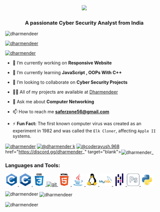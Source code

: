 <h1 align="center"><img src="https://readme-typing-svg.herokuapp.com?font=Lato&weight=800&size=30&duration=4000&pause=600&color=F70A24&center=true&vCenter=true&random=false&width=435&lines=Hello%2C+%F0%9F%99%8F%F0%9F%8F%BD!;I'm+Dharmender+"></h1>
<h3 align="center">A passionate Cyber Security Analyst from India</h3>

<p align="left"> <img src="https://komarev.com/ghpvc/?username=dharmendeer&label=Profile%20views&color=0e75b6&style=flat" alt="dharmendeer" /> </p>

<p align="left"> <a href="https://github.com/ryo-ma/github-profile-trophy"><img src="https://github-profile-trophy.vercel.app/?username=dharmendeer" alt="dharmendeer" /></a> </p>

<p align="left"> <a href="https://twitter.com/dharmender" target="blank"><img src="https://img.shields.io/twitter/follow/dharmender?logo=twitter&style=for-the-badge" alt="dharmender" /></a> </p>

- 🔭 I’m currently working on **Responsive Website**

- 🌱 I’m currently learning **JavaScript , OOPs With C++**

- 👯 I’m looking to collaborate on **Cyber Security Projects**

- 👨‍💻 All of my projects are available at [Dharmendeer](https://github.com/Dharmendeer?tab=repositories)

- 💬 Ask me about **Computer Networking**

- 📫 How to reach me **saferzone56@gmail.com**

- ⚡ **Fun Fact:** The first known computer virus was created as an experiment in 1982 and was called the `Elk Cloner`, affecting `Apple II` systems.


<a href="https://twitter.com/dharmender" target="blank"><img align="center" src="https://raw.githubusercontent.com/rahuldkjain/github-profile-readme-generator/master/src/images/icons/Social/twitter.svg" alt="dharmender" height="30" width="40" /></a>
<a href="https://linkedin.com/in/@dharmender k" target="blank"><img align="center" src="https://raw.githubusercontent.com/rahuldkjain/github-profile-readme-generator/master/src/images/icons/Social/linked-in-alt.svg" alt="@dharmender k" height="30" width="40" /></a>
<a href="https://instagram.com/@coderayush.968" target="blank"><img align="center" src="https://raw.githubusercontent.com/rahuldkjain/github-profile-readme-generator/master/src/images/icons/Social/instagram.svg" alt="@coderayush.968" height="30" width="40" /></a>
href="https://discord.gg/dharmender_" target="blank"><img align="center" src="https://raw.githubusercontent.com/rahuldkjain/github-profile-readme-generator/master/src/images/icons/Social/discord.svg" alt="dharmender_" height="30" width="40" /></a>

</p>

<h3 align="left">Languages and Tools:</h3>
<p align="left"> <a href="https://www.cprogramming.com/" target="_blank" rel="noreferrer"> <img src="https://raw.githubusercontent.com/devicons/devicon/master/icons/c/c-original.svg" alt="c" width="40" height="40"/> </a> <a href="https://www.w3schools.com/cpp/" target="_blank" rel="noreferrer"> <img src="https://raw.githubusercontent.com/devicons/devicon/master/icons/cplusplus/cplusplus-original.svg" alt="cplusplus" width="40" height="40"/> </a> <a href="https://www.w3schools.com/css/" target="_blank" rel="noreferrer"> <img src="https://raw.githubusercontent.com/devicons/devicon/master/icons/css3/css3-original-wordmark.svg" alt="css3" width="40" height="40"/> </a> <a href="https://git-scm.com/" target="_blank" rel="noreferrer"> <img src="https://www.vectorlogo.zone/logos/git-scm/git-scm-icon.svg" alt="git" width="40" height="40"/> </a> <a href="https://www.w3.org/html/" target="_blank" rel="noreferrer"> <img src="https://raw.githubusercontent.com/devicons/devicon/master/icons/html5/html5-original-wordmark.svg" alt="html5" width="40" height="40"/> </a> <a href="https://www.java.com" target="_blank" rel="noreferrer"> <img src="https://raw.githubusercontent.com/devicons/devicon/master/icons/java/java-original.svg" alt="java" width="40" height="40"/> </a> <a href="https://www.linux.org/" target="_blank" rel="noreferrer"> <img src="https://raw.githubusercontent.com/devicons/devicon/master/icons/linux/linux-original.svg" alt="linux" width="40" height="40"/> </a> <a href="https://www.mysql.com/" target="_blank" rel="noreferrer"> <img src="https://raw.githubusercontent.com/devicons/devicon/master/icons/mysql/mysql-original-wordmark.svg" alt="mysql" width="40" height="40"/> </a> <a href="https://pandas.pydata.org/" target="_blank" rel="noreferrer"> <img src="https://raw.githubusercontent.com/devicons/devicon/2ae2a900d2f041da66e950e4d48052658d850630/icons/pandas/pandas-original.svg" alt="pandas" width="40" height="40"/> </a> <a href="https://www.photoshop.com/en" target="_blank" rel="noreferrer"> <img src="https://raw.githubusercontent.com/devicons/devicon/master/icons/photoshop/photoshop-line.svg" alt="photoshop" width="40" height="40"/> </a> <a href="https://www.python.org" target="_blank" rel="noreferrer"> <img src="https://raw.githubusercontent.com/devicons/devicon/master/icons/python/python-original.svg" alt="python" width="40" height="40"/> </a>  </p>

<p><img align="left" src="https://github-readme-stats.vercel.app/api/top-langs?username=dharmendeer&show_icons=true&locale=en&layout=compact" alt="dharmendeer" /></p>

<p>&nbsp;<img align="center" src="https://github-readme-stats.vercel.app/api?username=dharmendeer&show_icons=true&locale=en" alt="dharmendeer" /></p>

<p><img align="center" src="https://github-readme-streak-stats.herokuapp.com/?user=dharmendeer&" alt="dharmendeer" /></p>
